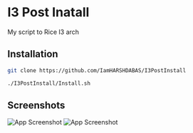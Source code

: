 # I3 Post Inatall
My script to Rice I3 arch

## Installation
```bash
git clone https://github.com/IamHARSHDABAS/I3PostInstall
```
```bash
./I3PostInstall/Install.sh
```

## Screenshots
![App Screenshot](https://github.com/IamHARSHDABAS/I3PostInstall/blob/master/Screenshot/I3.png?raw=true)
![App Screenshot](https://github.com/IamHARSHDABAS/I3PostInstall/blob/master/Screenshot/Alacritty.png?raw=true)
